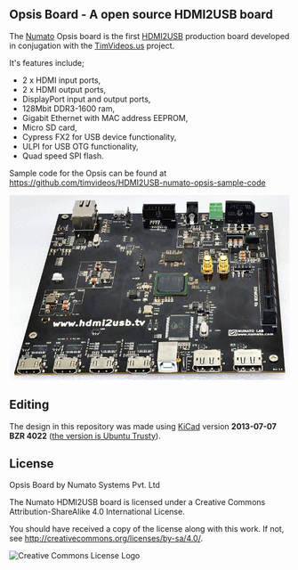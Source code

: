 ## Opsis Board - A open source HDMI2USB board

The [Numato](http://numato.com) Opsis board is the first
[HDMI2USB](http://hdmi2usb.tv) production board developed in conjugation with
the [TimVideos.us](http://code.timvideos.us) project. 

It's features include;
 * 2 x HDMI input ports,
 * 2 x HDMI output ports,
 * DisplayPort input and output ports,
 * 128Mbit DDR3-1600 ram,
 * Gigabit Ethernet with MAC address EEPROM,
 * Micro SD card,
 * Cypress FX2 for USB device functionality,
 * ULPI for USB OTG functionality,
 * Quad speed SPI flash.

Sample code for the Opsis can be found at https://github.com/timvideos/HDMI2USB-numato-opsis-sample-code

![Opsis V2 Prototype Picture](img/opsis-v2-prototype.jpg)

## Editing

The design in this repository was made using [KiCad](http://www.kicad-pcb.org/)
version **2013-07-07 BZR 4022**
([the version is Ubuntu Trusty](http://packages.ubuntu.com/trusty/kicad)).

## License

Opsis Board by Numato Systems Pvt. Ltd

The Numato HDMI2USB board is licensed under a
Creative Commons Attribution-ShareAlike 4.0 International License.

You should have received a copy of the license along with this
work.  If not, see <http://creativecommons.org/licenses/by-sa/4.0/>.

![Creative Commons License Logo](https://i.creativecommons.org/l/by-sa/4.0/88x31.png)
